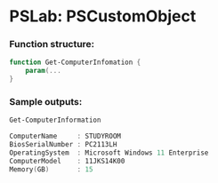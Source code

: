 ﻿# PSLab: PSCustomObject

### Function structure:

```PowerShell
function Get-ComputerInfomation {
    param(...
}
```


### Sample outputs: 

```PowerShell
Get-ComputerInformation

ComputerName     : STUDYROOM
BiosSerialNumber : PC2113LH
OperatingSystem  : Microsoft Windows 11 Enterprise
ComputerModel    : 11JKS14K00
Memory(GB)       : 15
```